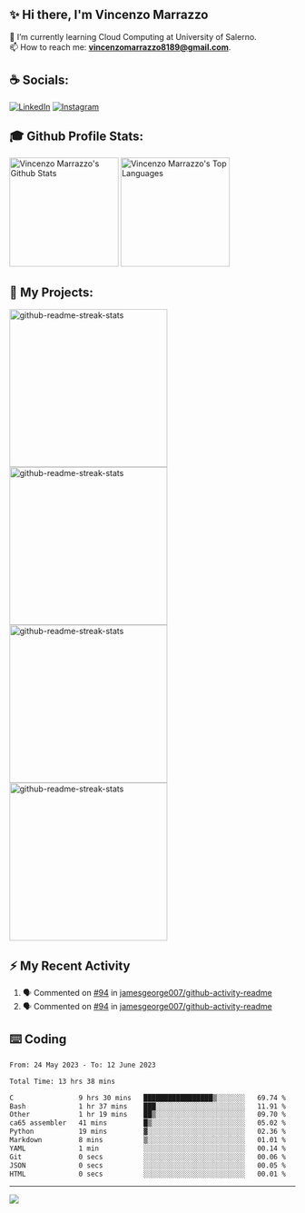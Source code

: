 ## ✨ Hi there, I'm Vincenzo Marrazzo

🌱 I’m currently learning Cloud Computing at University of Salerno.<br>
📫 How to reach me: **vincenzomarrazzo8189@gmail.com**.

<!-- Connect with me -->
## ☕ Socials:

[![LinkedIn](https://img.shields.io/badge/LinkedIn-%230077B5.svg?logo=linkedin&logoColor=white)](https://www.linkedin.com/in/vincenzo-marrazzo/)
[![Instagram](https://img.shields.io/badge/Instagram-%23E4405F.svg?logo=Instagram&logoColor=white)](https://www.instagram.com/xzan8189)

## 🎓 Github Profile Stats:

<a href="https://github.com/anuraghazra/github-readme-stats"><img alt="Vincenzo Marrazzo's Github Stats" src="https://denvercoder1-github-readme-stats.vercel.app/api/?username=xzan8189&show_icons=true&include_all_commits=true&count_private=true&theme=react&hide_border=true&bg_color=1F222E&title_color=F85D7F&icon_color=F8D866" height="192px"/></a>
<a href="https://github.com/anuraghazra/github-readme-stats"><img alt="Vincenzo Marrazzo's Top Languages" src="https://denvercoder1-github-readme-stats.vercel.app/api/top-langs/?username=xzan8189&langs_count=8&layout=compact&theme=react&hide_border=true&bg_color=1F222E&title_color=F85D7F&icon_color=F8D866&hide=Jupyter%20Notebook,Roff" height="192px"/></a>

## 🚀 My Projects:

<a href="https://github.com/xzan8189/Gym-IoT"><img width="278" src="https://denvercoder1-github-readme-stats.vercel.app/api/pin/?username=xzan8189&repo=Gym-IoT&theme=react&bg_color=1F222E&title_color=F85D7F&hide_border=true&icon_color=F8D866&show_icons=false" alt="github-readme-streak-stats"></a>
<a href="https://github.com/xzan8189/CryptoBot"><img width="278" src="https://denvercoder1-github-readme-stats.vercel.app/api/pin/?username=xzan8189&repo=CryptoBot&theme=react&bg_color=1F222E&title_color=F85D7F&hide_border=true&icon_color=F8D866&show_icons=false" alt="github-readme-streak-stats"></a>
<a href="https://github.com/xzan8189/GameOfLife-mpi"><img width="278" src="https://denvercoder1-github-readme-stats.vercel.app/api/pin/?username=xzan8189&repo=GameOfLife-mpi&theme=react&bg_color=1F222E&title_color=F85D7F&hide_border=true&icon_color=F8D866&show_icons=false" alt="github-readme-streak-stats"></a>
<a href="https://github.com/xzan8189/Statistical-survey-of-university-salaries-2021"><img width="278" src="https://denvercoder1-github-readme-stats.vercel.app/api/pin/?username=xzan8189&repo=Statistical-survey-of-university-salaries-2021&theme=react&bg_color=1F222E&title_color=F85D7F&hide_border=true&icon_color=F8D866&show_icons=false" alt="github-readme-streak-stats"></a>

## ⚡ My Recent Activity
<!-- https://github.com/jamesgeorge007/github-activity-readme -->
<!--START_SECTION:activity-->
1. 🗣 Commented on [#94](https://github.com/jamesgeorge007/github-activity-readme/issues/94) in [jamesgeorge007/github-activity-readme](https://github.com/jamesgeorge007/github-activity-readme)
2. 🗣 Commented on [#94](https://github.com/jamesgeorge007/github-activity-readme/issues/94) in [jamesgeorge007/github-activity-readme](https://github.com/jamesgeorge007/github-activity-readme)
<!--END_SECTION:activity-->

## ⌨️ Coding
<!--START_SECTION:waka-->

```txt
From: 24 May 2023 - To: 12 June 2023

Total Time: 13 hrs 38 mins

C                9 hrs 30 mins   █████████████████▒░░░░░░░   69.74 %
Bash             1 hr 37 mins    ███░░░░░░░░░░░░░░░░░░░░░░   11.91 %
Other            1 hr 19 mins    ██▒░░░░░░░░░░░░░░░░░░░░░░   09.70 %
ca65 assembler   41 mins         █▒░░░░░░░░░░░░░░░░░░░░░░░   05.02 %
Python           19 mins         ▓░░░░░░░░░░░░░░░░░░░░░░░░   02.36 %
Markdown         8 mins          ▒░░░░░░░░░░░░░░░░░░░░░░░░   01.01 %
YAML             1 min           ░░░░░░░░░░░░░░░░░░░░░░░░░   00.14 %
Git              0 secs          ░░░░░░░░░░░░░░░░░░░░░░░░░   00.06 %
JSON             0 secs          ░░░░░░░░░░░░░░░░░░░░░░░░░   00.05 %
HTML             0 secs          ░░░░░░░░░░░░░░░░░░░░░░░░░   00.01 %
```

<!--END_SECTION:waka-->
---
<!-- Number of visitors -->
<a href="https://visitcount.itsvg.in">
  <img src="https://visitcount.itsvg.in/api?id=xzan8189&label=Profile%20Views&color=11&icon=5&pretty=false" />
</a>

